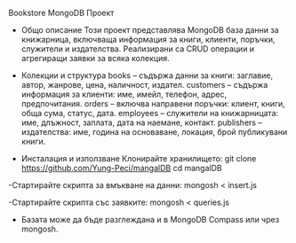 Bookstore MongoDB Проект

- Общо описание
Този проект представлява MongoDB база данни за книжарница, включваща информация за книги, клиенти, поръчки, служители и издателства. Реализирани са CRUD операции и агрегиращи заявки за всяка колекция.

- Колекции и структура
books – съдържа данни за книги: заглавие, автор, жанрове, цена, наличност, издател.
customers – съдържа информация за клиенти: име, имейл, телефон, адрес, предпочитания.
orders – включва направени поръчки: клиент, книги, обща сума, статус, дата.
employees – служители на книжарницата: име, длъжност, заплата, дата на наемане, контакт.
publishers – издателства: име, година на основаване, локация, брой публикувани книги.

- Инсталация и използване
Клонирайте хранилището:
git clone https://github.com/Yung-Peci/mangalDB
cd mangalDB

-Стартирайте скрипта за вмъкване на данни:
mongosh < insert.js

-Стартирайте скрипта със заявките:
mongosh < queries.js

- Базата може да бъде разглеждана и в MongoDB Compass или чрез mongosh.
